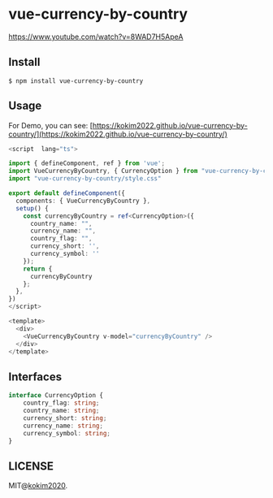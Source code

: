 # vue-currency-by-country

https://www.youtube.com/watch?v=8WAD7H5ApeA

## Install

```bach
$ npm install vue-currency-by-country
```

## Usage

For Demo, you can see: [https://kokim2022.github.io/vue-currency-by-country/](https://kokim2022.github.io/vue-currency-by-country/)

```ts
<script  lang="ts">

import { defineComponent, ref } from 'vue';
import VueCurrencyByCountry, { CurrencyOption } from "vue-currency-by-country";
import "vue-currency-by-country/style.css"

export default defineComponent({
  components: { VueCurrencyByCountry },
  setup() {
    const currencyByCountry = ref<CurrencyOption>({
      country_name: "",
      currency_name: "",
      country_flag: "",
      currency_short: '',
      currency_symbol: ''
    });
    return {
      currencyByCountry
    };
  },
})
</script>

<template>
  <div>
    <VueCurrencyByCountry v-model="currencyByCountry" />
  </div>
</template>

```

## Interfaces

```ts
interface CurrencyOption {
    country_flag: string;
    country_name: string;
    currency_short: string;
    currency_name: string;
    currency_symbol: string;
}
```

## LICENSE

MIT@[kokim2020](https://github.com/kokim2022).
